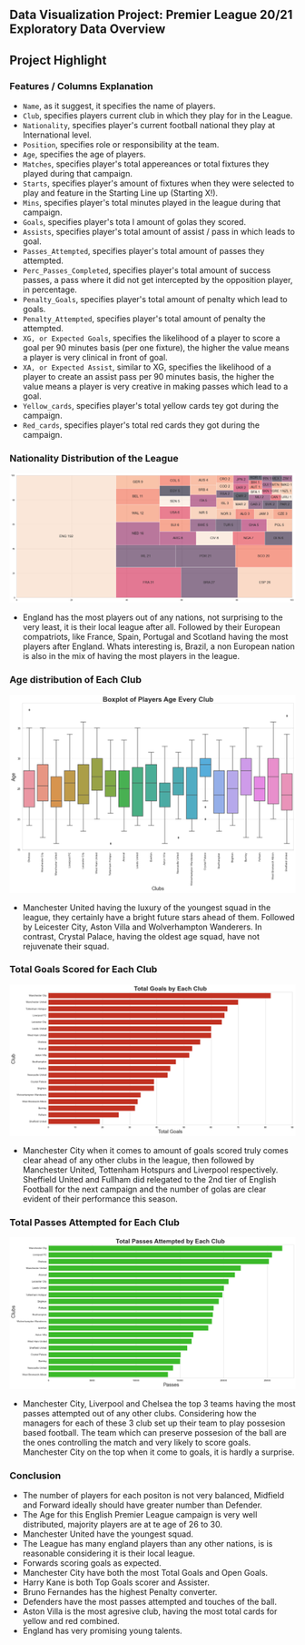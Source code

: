 ## Data Visualization Project: Premier League 20/21 Exploratory Data Overview
## Project Highlight

### Features / Columns Explanation
* `Name`, as it suggest, it specifies the name of players. <br>
* `Club`, specifies players current club in which they play for in the League.<br>
* `Nationality`, specifies player's current football national they play at International level. <br>
* `Position`, specifies role or responsibility at the team. <br>
* `Age`, specifies the age of players. <br>
* `Matches`, specifies player's total appereances or total fixtures they played during that campaign. <br>
* `Starts`, specifies player's amount of fixtures when they were selected to play and feature in the Starting Line up (Starting X!). <br>
* `Mins`, specifies player's total minutes played in the league during that campaign. <br>
* `Goals`, specifies player's tota l amount of golas they scored. <br>
* `Assists`, specifies player's total amount of assist / pass in which leads to goal. <br>
* `Passes_Attempted`, specifies player's total amount of passes they attempted. <br>
* `Perc_Passes_Completed`, specifies player's total amount of success passes, a pass where it did not get intercepted by the opposition player, in percentage. <br>
* `Penalty_Goals`, specifies player's total amount of penalty which lead to goals. <br>
* `Penalty_Attempted`, specifies player's total amount of penalty the attempted. <br>
* `XG, or Expected Goals`, specifies the likelihood of a player to score a goal per 90 minutes basis (per one fixture), the higher the value means a player is very clinical in front of goal. <br>
* `XA, or Expected Assist`, similar to XG, specifies the likelihood of a player to create an assist pass per 90 minutes basis, the higher the value means a player is very creative in making passes which lead to a goal. <br>
* `Yellow_cards`, specifies player's total yellow cards tey got during the campaign. <br>
* `Red_cards`, specifies player's total red cards they got during the campaign. <br>

### Nationality Distribution of the League

![alt text](https://github.com/ELSady/Premier-League-20-21-Exploratory-Data-/blob/main/index.png)

* England has the most players out of any nations, not surprising to the very least, it is their local league after all. Followed by their European compatriots, like France, Spain, Portugal and Scotland having the most players after England. Whats interesting is, Brazil, a non European nation is also in the mix of having the most players in the league.

### Age distribution of Each Club

![alt text](https://github.com/ELSady/Premier-League-20-21-Exploratory-Data-/blob/main/index1.png)

* Manchester United having the luxury of the youngest squad in the league, they certainly have a bright future stars ahead of them. Followed by Leicester City, Aston Villa and Wolverhampton Wanderers. In contrast, Crystal Palace, having the oldest age squad, have not rejuvenate their squad.

### Total Goals Scored for Each Club

![alt text](https://github.com/ELSady/Premier-League-20-21-Exploratory-Data-/blob/main/index2.png)

* Manchester City when it comes to amount of goals scored truly comes clear ahead of any other clubs in the league, then followed by Manchester United, Tottenham Hotspurs and Liverpool respectively. Sheffield United and Fullham did relegated to the 2nd tier of English Football for the next campaign and the number of golas are clear evident of their performance this season.

### Total Passes Attempted for Each Club

![alt text](https://github.com/ELSady/Premier-League-20-21-Exploratory-Data-/blob/main/index3.png)

* Manchester City, Liverpool and Chelsea the top 3 teams having the most passes attempted out of any other clubs. Considering how the managers for each of these 3 club set up their team to play possesion based football. The team which can preserve possesion of the ball are the ones controlling the match and very likely to score goals. Manchester City on the top when it come to goals, it is hardly a surprise.

### Conclusion
* The number of players for each positon is not very balanced, Midfield and Forward ideally should have greater number than Defender.
* The Age for this English Premier League campaign is very well distributed, majority players are at te age of 26 to 30.
* Manchester United have the youngest squad.
* The League has many england players than any other nations, is is reasonable considering it is their local league.
* Forwards scoring goals as expected.
* Manchester City have both the most Total Goals and Open Goals.
* Harry Kane is both Top Goals scorer and Assister.
* Bruno Fernandes has the highest Penalty converter.
* Defenders have the most passes attempted and touches of the ball.
* Aston Villa is the most agresive club, having the most total cards for yellow and red combined.
* England has very promising young talents.

